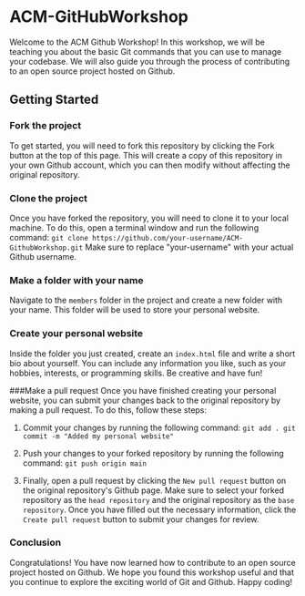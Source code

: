 # ACM-GitHubWorkshop

Welcome to the ACM Github Workshop! In this workshop, we will be teaching you about the basic Git commands that you can use to manage your codebase. We will also guide you through the process of contributing to an open source project hosted on Github.

## Getting Started
### Fork the project
To get started, you will need to fork this repository by clicking the Fork button at the top of this page. This will create a copy of this repository in your own Github account, which you can then modify without affecting the original repository.

### Clone the project
Once you have forked the repository, you will need to clone it to your local machine. To do this, open a terminal window and run the following command:
```git clone https://github.com/your-username/ACM-GithubWorkshop.git```
Make sure to replace "your-username" with your actual Github username.

### Make a folder with your name
Navigate to the `members` folder in the project and create a new folder with your name. This folder will be used to store your personal website.

### Create your personal website
Inside the folder you just created, create an `index.html` file and write a short bio about yourself. You can include any information you like, such as your hobbies, interests, or programming skills. Be creative and have fun!

###Make a pull request
Once you have finished creating your personal website, you can submit your changes back to the original repository by making a pull request. To do this, follow these steps:

1. Commit your changes by running the following command:
`
git add .
git commit -m "Added my personal website"
`

2. Push your changes to your forked repository by running the following command:
`
git push origin main
`

3. Finally, open a pull request by clicking the `New pull request` button on the original repository's Github page. Make sure to select your forked repository as the `head repository` and the original repository as the `base repository`. Once you have filled out the necessary information, click the `Create pull request` button to submit your changes for review.


### Conclusion
Congratulations! You have now learned how to contribute to an open source project hosted on Github. We hope you found this workshop useful and that you continue to explore the exciting world of Git and Github. Happy coding!



